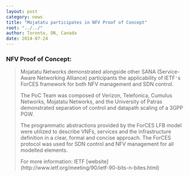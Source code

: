 ```yaml
---
layout: post
category: news
title: "Mojatatu participates in NFV Proof of Concept"
root: "../../"
author: Toronto, ON, Canada 
date: 2014-07-24
---
```

### NFV Proof of Concept: ###
> Mojatatu Networks demonstrated alongside other SANA (Service-Aware Networking Alliance) participants the applicability of IETF`'`s ForCES framework for both NFV management and SDN control. 
> <p>The PoC Team was composed of Verizon, Telefonica, Cumulus Networks, Mojatatu Networks, and the University of Patras demonstrated separation of control and datapath scaling of a 3GPP PGW.</p>
> <p>The programmatic abstractions provided by the ForCES LFB model were utilized to describe VNFs, services and the infrastructure definition in a clear, formal and concise approach. The ForCES protocol was used for SDN control and NFV management for all modelled elements.</p>
> For more information:
> IETF [website](http://www.ietf.org/meeting/90/ietf-90-bits-n-bites.html)
